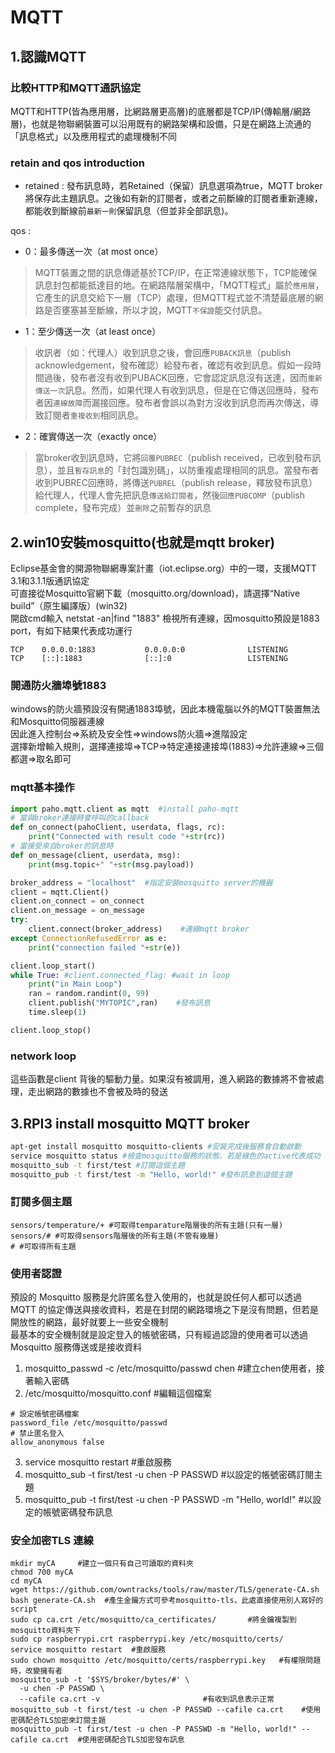# MQTT
## 1.認識MQTT
### 比較HTTP和MQTT通訊協定
MQTT和HTTP(皆為應用層，比網路層更高層)的底層都是TCP/IP(傳輸層/網路層)，也就是物聯網裝置可以沿用既有的網路架構和設備，只是在網路上流通的「訊息格式」以及應用程式的處理機制不同
### retain and qos introduction
* retained : 發布訊息時，若Retained（保留）訊息選項為true，MQTT broker將保存此主題訊息。之後如有新的訂閱者，或者之前斷線的訂閱者重新連線，都能收到斷線前`最新一則`保留訊息（但並非全部訊息)。

qos : 
* 0：最多傳送一次（at most once）
>MQTT裝置之間的訊息傳遞基於TCP/IP，在正常連線狀態下，TCP能確保訊息封包都能抵達目的地。在網路階層架構中，「MQTT程式」屬於`應用層`，它產生的訊息交給下一層（TCP）處理，但MQTT程式並不清楚最底層的網路是否壅塞甚至斷線，所以才說，MQTT`不保證`能交付訊息。
* 1：至少傳送一次（at least once）
>收訊者（如：代理人）收到訊息之後，會回應`PUBACK訊息`（publish acknowledgement，發布確認）給發布者，確認有收到訊息。假如一段時間過後，發布者沒有收到PUBACK回應，它會認定訊息沒有送達，因而`重新傳送一次`訊息。然而，如果代理人有收到訊息，但是在它傳送回應時，發布者因`連線故障`而漏接回應。發布者會誤以為對方沒收到訊息而再次傳送，導致訂閱者`重複收到`相同訊息。
* 2：確實傳送一次（exactly once）
>當broker收到訊息時，它將`回覆PUBREC`（publish received，已收到發布訊息），並且`暫存訊息`的「封包識別碼」，以防重複處理相同的訊息。當發布者收到PUBREC回應時，將傳送`PUBREL`（publish release，釋放發布訊息）給代理人，代理人會先把訊息`傳送給訂閱者`，然後`回應PUBCOMP`（publish complete，發布完成）並`刪除`之前暫存的訊息

## 2.win10安裝mosquitto(也就是mqtt broker)
Eclipse基金會的開源物聯網專案計畫（iot.eclipse.org）中的一環，支援MQTT 3.1和3.1.1版通訊協定<br>
可直接從Mosquitto官網下載（mosquitto.org/download)，請選擇“Native build”（原生編譯版）(win32)<br>
開啟cmd輸入 netstat -an|find "1883" 檢視所有連線，因mosquitto預設是1883 port，有如下結果代表成功運行
```
TCP    0.0.0.0:1883           0.0.0.0:0              LISTENING
TCP    [::]:1883              [::]:0                 LISTENING
```
### 開通防火牆埠號1883
windows的防火牆預設沒有開通1883埠號，因此本機電腦以外的MQTT裝置無法和Mosquitto伺服器連線<br>
因此進入控制台=>系統及安全性=>windows防火牆=>進階設定<br>
選擇新增輸入規則，選擇連接埠=>TCP=>特定連接連接埠(1883)=>允許連線=>三個都選=>取名即可
### mqtt基本操作
```python
import paho.mqtt.client as mqtt  #install paho-mqtt
# 當與broker連接時會呼叫的callback
def on_connect(pahoClient, userdata, flags, rc):  
    print("Connected with result code "+str(rc))
# 當接受來自broker的訊息時
def on_message(client, userdata, msg):
    print(msg.topic+" "+str(msg.payload))

broker_address = "localhost"  #指定安裝mosquitto server的機器
client = mqtt.Client()
client.on_connect = on_connect
client.on_message = on_message
try:
    client.connect(broker_address)    #連線mqtt broker
except ConnectionRefusedError as e:
    print("connection failed "+str(e))

client.loop_start()
while True: #client.connected_flag: #wait in loop
    print("in Main Loop")
    ran = random.randint(0, 99)
    client.publish("MYTOPIC",ran)    #發布訊息
    time.sleep(1)

client.loop_stop()
```
### network loop
這些函數是client 背後的驅動力量。如果沒有被調用，進入網路的數據將不會被處理，走出網路的數據也不會被及時的發送

## 3.RPI3 install mosquitto MQTT broker
```bash
apt-get install mosquitto mosquitto-clients #安裝完成後服務會自動啟動
service mosquitto status #檢查mosquitto服務的狀態，若是綠色的active代表成功
mosquitto_sub -t first/test #訂閱這個主題
mosquitto_pub -t first/test -m "Hello, world!" #發布訊息到這個主題
```
### 訂閱多個主題
```
sensors/temperature/+ #可取得temparature階層後的所有主題(只有一層)
sensors/# #可取得sensors階層後的所有主題(不管有幾層)
# #可取得所有主題
```
### 使用者認證
預設的 Mosquitto 服務是允許匿名登入使用的，也就是說任何人都可以透過 MQTT 的協定傳送與接收資料，若是在封閉的網路環境之下是沒有問題，但若是開放性的網路，最好就要上一些安全機制<br>
最基本的安全機制就是設定登入的帳號密碼，只有經過認證的使用者可以透過 Mosquitto 服務傳送或是接收資料<br>
1. mosquitto_passwd -c /etc/mosquitto/passwd chen #建立chen使用者，接著輸入密碼
2. /etc/mosquitto/mosquitto.conf #編輯這個檔案
```
# 設定帳號密碼檔案
password_file /etc/mosquitto/passwd
# 禁止匿名登入
allow_anonymous false
```
3. service mosquitto restart #重啟服務
4. mosquitto_sub -t first/test -u chen -P PASSWD #以設定的帳號密碼訂閱主題
5. mosquitto_pub -t first/test -u chen -P PASSWD -m "Hello, world!" #以設定的帳號密碼發布訊息
### 安全加密TLS 連線
```
mkdir myCA     #建立一個只有自己可讀取的資料夾
chmod 700 myCA
cd myCA
wget https://github.com/owntracks/tools/raw/master/TLS/generate-CA.sh
bash generate-CA.sh  #產生金鑰方式可參考mosquitto-tls，此處直接使用別人寫好的script
sudo cp ca.crt /etc/mosquitto/ca_certificates/       #將金鑰複製到mosquitto資料夾下
sudo cp raspberrypi.crt raspberrypi.key /etc/mosquitto/certs/
service mosquitto restart  #重啟服務
sudo chown mosquitto /etc/mosquitto/certs/raspberrypi.key   #有權限問題時，改變擁有者
mosquitto_sub -t '$SYS/broker/bytes/#' \
  -u chen -P PASSWD \
  --cafile ca.crt -v                       #有收到訊息表示正常
mosquitto_sub -t first/test -u chen -P PASSWD --cafile ca.crt    #使用密碼配合TLS加密來訂閱主題
mosquitto_pub -t first/test -u chen -P PASSWD -m "Hello, world!" --cafile ca.crt  #使用密碼配合TLS加密發布訊息
```



